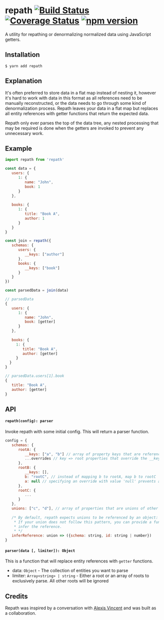 # repath [![Build Status](https://travis-ci.org/julienvincent/repath.svg?branch=master)](https://travis-ci.org/julienvincent/repath) [![Coverage Status](https://coveralls.io/repos/github/julienvincent/repath/badge.svg?branch=master)](https://coveralls.io/github/julienvincent/repath?branch=master) [![npm version](https://badge.fury.io/js/repath.svg)](https://badge.fury.io/js/repath)

A utility for repathing or denormalizing normalized data using JavaScript getters.

## Installation

`$ yarn add repath`

## Explanation

It's often preferred to store data in a flat map instead of nesting it, however it's hard to work with data in this format as all references need to be manually
reconstructed, or the data needs to go through some kind of denormalization process. Repath leaves your data in a flat map but replaces all entity references with
getter functions that return the expected data.

Repath only ever parses the top of the data tree, any nested processing that may be required is done when the getters are invoked to prevent any unnecessary work.

## Example

```javascript
import repath from 'repath'

const data = {
   users: {
      1: {
         name: "John",
         book: 1
      }
   },
   
   books: {
      1: {
         title: "Book A",
         author: 1
      }
   }
}

const join = repath({
   schemas: {
      users: {
         __keys: ["author"]
      },
      books: {
         __keys: ["book"]
      }
   }
})

const parsedData = join(data)
```

```javascript
// parsedData
{
   users: {
      1: {
         name: "John",
         book: [getter]
      }
   },
      
   books: {
     1: {
        title: "Book A",
        author: [getter]
     }
  }
}

// parsedData.users[1].book
{
   title: "Book A",
   author: [getter]
}
```

## API

#### `repath(config): parser`

Invoke repath with some initial config. This will return a parser function.

```javascript
config = {
   schemas: {
      rootA: {
         __keys: ["a", "b"] // array of property keys that are references to 'root',
         ...overrides // key => root properties that override the __keys of other roots. 
      },
      rootB: {
         __keys: [],
         b: "rootC", // instead of mapping b to rootA, map b to rootC
         a: null // specifying an override with value 'null' prevents any relationship mapping from occurring.
      },
      rootC: {
         ...
      }
   },
   unions: ["c", "d"], // array of properties that are unions of other schemas,
   
   /* By default, repath expects unions to be referenced by an object: {schema, id}.
    * If your union does not follow this pattern, you can provide a function to
    * infer the reference.
    * */
   inferReference: union => ({schema: string, id: string | number})
}
```

#### `parser(data [, limiter]): Object`

This is a function that will replace entity references with `getter` functions.

+ data: `Object` - The collection of entities you want to parse
+ limiter: `Array<string> | string` - Either a root or an array of roots to exclusively parse. All other roots will be ignored

## Credits

Repath was inspired by a conversation with [Alexis Vincent](https://github.com/alexisvincent) and was built as a collaboration.
